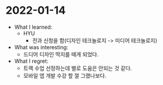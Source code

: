 # 2022-01-14

- What I learned: 
  - HYU
    - 전과 신청을 함(디자인 테크놀로지 -> 미디어 테크놀로지)
- What was interesting: 
  - 드디어 디자인 딱지를 떼게 되었다.
- What I regret: 
  - 트랙 수업 선정하는데 별로 도움은 안되는 것 같다.
  - 모바일 앱 개발 수강 할 껄 그랬나보다.